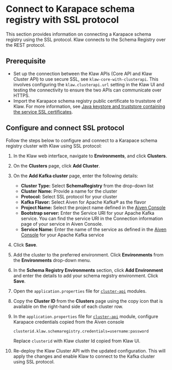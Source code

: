 # Connect to Karapace schema registry with SSL protocol

This section provides information on connecting a Karapace schema registry using the SSL protocol. Klaw connects to the
Schema Registry over the REST protocol.

## Prerequisite

- Set up the connection between the Klaw APIs (Core API and Klaw Cluster
  API) to use secure SSL, see
  `klaw-core-with-clusterapi`. This
  involves configuring the `klaw.clusterapi.url` setting in the Klaw
  UI and testing the connectivity to ensure the two APIs can
  communicate over HTTPS.
- Import the Karapace schema registry public certificate to truststore
  of Klaw. For more information, see [Java keystore and truststore
  containing the service SSL
  certificates](https://docs.aiven.io/docs/products/kafka/howto/keystore-truststore.html).

## Configure and connect SSL protocol

Follow the steps below to configure and connect to a Karapace schema
registry cluster with Klaw using SSL protocol:

1. In the Klaw web interface, navigate to **Environments**, and click
   **Clusters**.
2. On the **Clusters** page, click **Add Cluster**.
3. On the **Add Kafka cluster** page, enter the following details:

   - **Cluster Type:** Select **SchemaRegistry** from the drop-down list
   - **Cluster Name:** Provide a name for the cluster
   - **Protocol:** Select SSL protocol for your cluster
   - **Kafka Flavor:** Select Aiven for Apache Kafka® as the flavor
   - **Project Name:** Select the project name defined in the [Aiven Console](https://console.aiven.io/)
   - **Bootstrap server:** Enter the Service URI for your Apache Kafka
     service. You can find the service URI in the Connection information
     page of your service in Aiven Console.
   - **Service Name:** Enter the name of the service as defined in the
     [Aiven Console](https://console.aiven.io/) for your Apache Kafka
     service

4. Click **Save**.
5. Add the cluster to the preferred environment. Click **Environments**
   from the **Environments** drop-down menu.
6. In the **Schema Registry Environments** section, click **Add
   Environment** and enter the details to add your schema registry
   environment. Click **Save**.
7. Open the `application.properties` file for [`cluster-api`](klaw/cluster-api/src/main/resources) modules.
8. Copy the **Cluster ID** from the **Clusters** page using the copy
   icon that is available on the right-hand side of each cluster
   row.

9. In the `application.properties` file
   for [`cluster-api`](https://github.com/aiven/klaw/blob/main/cluster-api/src/main/resources/application.properties)
   module, configure Karapace credentials copied from the Aiven console

   `clusterid.klaw.schemaregistry.credentials=username:password`

   Replace `clusterid` with Klaw cluster Id copied from Klaw UI.

10. Re-deploy the Klaw Cluster API with the updated configuration. This will
    apply the changes and enable Klaw to connect to the Kafka cluster
    using SSL protocol.
